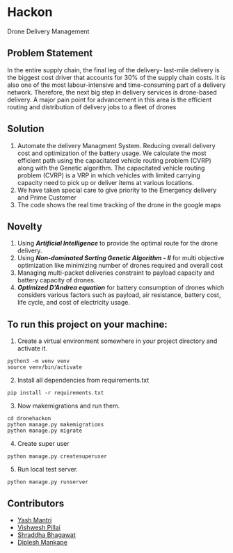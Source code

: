# Hackon
Drone Delivery Management

## Problem Statement
In the entire supply chain, the final leg of the delivery- last-mile delivery is the biggest cost driver that accounts for 30% of the supply chain costs. It is also one of the most labour-intensive and time-consuming part of a delivery network.
Therefore, the next big step in delivery services is drone-based delivery. A major pain point for advancement in this area is the efficient routing and distribution of delivery jobs to a fleet of drones

## Solution 
1. Automate the delivery Managment System. Reducing overall delivery cost and optimization of the battery usage. We calculate the most efficient path using the  capacitated vehicle routing problem (CVRP) along with the Genetic algorithm. The capacitated vehicle routing problem (CVRP) is a VRP in which vehicles with limited carrying capacity need to pick up or deliver items at various locations.  
2. We have taken special care to give priority to the Emergency delivery and Prime Customer
3. The code shows the real time tracking of the drone in the google maps

## Novelty 
1. Using ***Artificial Intelligence*** to provide the optimal route for the drone delivery.
2. Using ***Non-dominated Sorting Genetic Algorithm - II*** for multi objective optimization like minimizing number of drones required and overall cost
3. Managing multi-packet deliveries constraint to payload capacity and battery capacity of drones.
4. ***Optimized D’Andrea equation*** for battery consumption of drones which considers various factors such as payload, air resistance, battery cost, life cycle, and cost of electricity usage.

## To run this project on your machine:

1. Create a virtual environment somewhere in your project directory and activate it.
```
python3 -m venv venv
source venv/bin/activate
```
2. Install all dependencies from requirements.txt
```
pip install -r requirements.txt
```
3. Now makemigrations and run them.
```
cd dronehackon
python manage.py makemigrations
python manage.py migrate
```
4. Create super user
```
python manage.py createsuperuser
```
5. Run local test server.
```
python manage.py runserver
```

## Contributors
* [Yash Mantri](https://github.com/yashm1)
* [Vishwesh Pillai](https://github.com/theViz343)
* [Shraddha Bhagawat](https://github.com/shraddhab29)
* [Diplesh Mankape](https://github.com/dips4982)
